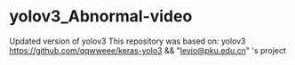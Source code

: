 # yolov3_Abnormal-video
Updated version of yolov3
This repository was based on:
yolov3 https://github.com/qqwweee/keras-yolo3
&& "levio@pku.edu.cn" 's project
